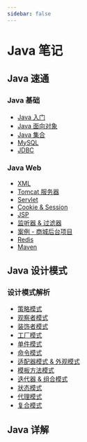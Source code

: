 ```yaml
---
sidebar: false
---
```


# Java 笔记

## Java 速通

### Java 基础

- [Java 入门]()
- [Java 面向对象]()
- [Java 集合](./Java基础/集合.md)
- [MySQL]()
- [JDBC](./Java基础/JDBC.md)

### Java Web

- [XML]()
- [Tomcat 服务器](./Java基础/tomcat.md)
- [Servlet](./Java基础/servlet.md)
- [Cookie & Session](./Java基础/cookie&session.md)
- [JSP](./Java基础/jsp.md)
- [监听器 & 过滤器](./Java基础/监听器&过滤器.md)
- [案例 - 商城后台项目](./Java基础/商城后台项目.md)
- [Redis](./Java基础/Redis.md)
- [Maven]()

## Java 设计模式

### 设计模式解析

- [策略模式](./Java设计模式/策略模式.md)
- [观察者模式](./Java设计模式/观察者模式.md)
- [装饰者模式](./Java设计模式/装饰者模式.md)
- [工厂模式](./Java设计模式/工厂模式.md)
- [单件模式](./Java设计模式/单件模式.md)
- [命令模式](./Java设计模式/命令模式.md)
- [适配器模式 & 外观模式]()
- [模板方法模式]()
- [迭代器 & 组合模式]()
- [状态模式]()
- [代理模式]()
- [复合模式]()

## Java 详解
